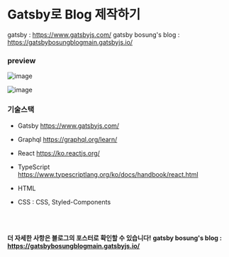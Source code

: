 
# Gatsby로 Blog 제작하기


gatsby : https://www.gatsbyjs.com/
gatsby bosung's blog : https://gatsbybosungblogmain.gatsbyjs.io/

### preview
![image](https://user-images.githubusercontent.com/34260967/148131232-4731174f-dd2b-4c82-a1b0-0f2c80d95970.png)


![image](https://user-images.githubusercontent.com/34260967/148131340-54edfb83-4fdc-48b6-ba95-8344d8868f44.png)

### 기술스택

- Gatsby
 https://www.gatsbyjs.com/

- Graphql
https://graphql.org/learn/

- React
https://ko.reactjs.org/

- TypeScript
https://www.typescriptlang.org/ko/docs/handbook/react.html

- HTML
- CSS : CSS, Styled-Components

<br><br>

**더 자세한 사항은 블로그의 포스터로 확인할 수 있습니다!**
**gatsby bosung's blog : https://gatsbybosungblogmain.gatsbyjs.io/**